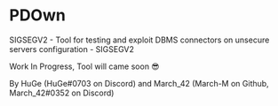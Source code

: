 # PDOwn
SIGSEGV2 - Tool for testing and exploit DBMS connectors on unsecure servers configuration - SIGSEGV2

Work In Progress, Tool will came soon 😎

By HuGe (HuGe#0703 on Discord) and March_42 (March-M on Github, March_42#0352 on Discord)

